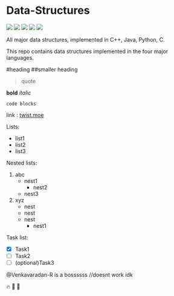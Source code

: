 # Data-Structures

![](https://img.shields.io/github/license/Venkatavaradan-R/Data-Structures)
![](https://img.shields.io/static/v1?label=Language&message=C&color=lightgrey)
![](https://img.shields.io/static/v1?label=Language&message=Python&color=informational)
![](https://img.shields.io/static/v1?label=Language&message=C++&color=ff69b4)
![](https://img.shields.io/static/v1?label=Language&message=Java&color=red)


All major data structures, implemented in C++, Java, Python, C.

This repo contains data structures implemented in the four major languages.

#heading
##smaller heading

> quote

**bold**
_italic_

`code blocks`

link : [twist.moe](https://twist.moe)

Lists:

- list1
- list2
- list3

Nested lists:

1. abc
   - nest1
     - nest2
   - nest3
2. xyz
   - nest
   - nest
   - nest
     - nest1

Task list:

- [x] Task1
- [ ] Task2
- [ ] \(optional)Task3

@Venkavaradan-R is a bossssss //doesnt work idk

:fire: :shit: :kiss:
